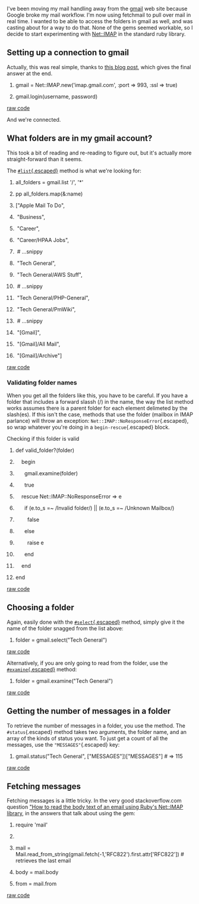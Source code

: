 <div id="wikitext">

<div style="display: none;">

Summary:Notes about how to connect with gmail via IMAP using Ruby
Parent:(Technology.)Ruby <span
class="wikiword">[IncludeMe](http://wiki.tamouse.org?n=Technology.IncludeMe?action=edit)[?](http://wiki.tamouse.org?n=Technology.IncludeMe?action=edit)</span>:[Ruby](http://wiki.tamouse.org?n=Technology.Ruby?action=print)
Categories:[HowTos](http://wiki.tamouse.org?n=Category.HowTos) Tags:
ruby, gmail, imap, howtos

</div>

<span id="excerpt"></span> I've been moving my mail handling away from
the [gmail](http://gmail.com) web site because Google broke my mail
workflow. I'm now using fetchmail to pull over mail in real time. I
wanted to be able to access the folders in gmail as well, and was
casting about for a way to do that. None of the gems seemed workable, so
I decide to start experimenting with
[Net::IMAP](http://www.ruby-doc.org/stdlib-2.0/libdoc/net/imap/rdoc/Net/IMAP.html)
in the standard ruby library. <span id="excerptend"></span>

<div class="vspace">

</div>

Setting up a connection to gmail
--------------------------------

Actually, this was real simple, thanks to [this blog
post](http://blog.ethanvizitei.com/2008/06/using-ruby-for-imap-with-gmail.html),
which gives the final answer at the end.

<div class="vspace">

</div>

<div id="sourceblock1" class="sourceblock">

<div class="sourceblocktext">

<div class="ruby">

1.  <div class="de1">

    gmail = <span class="re2">Net::IMAP</span>.<span
    class="me1">new</span><span class="br0">(</span><span
    class="st0">'imap.gmail.com'</span>, <span class="re3">:port</span>
    <span class="sy0">=\></span> <span class="nu0">993</span>, <span
    class="re3">:ssl</span> <span class="sy0">=\></span> <span
    class="kw2">true</span><span class="br0">)</span>

    </div>

2.  <div class="de1">

    gmail.<span class="me1">login</span><span
    class="br0">(</span>username, password<span class="br0">)</span>

    </div>

</div>

</div>

<div class="sourceblocklink">

[raw
code](http://wiki.tamouse.org?n=Technology.GmailImapWithRuby?action=sourceblock&num=1)

</div>

</div>

And we're connected.

<div class="vspace">

</div>

What folders are in my gmail account?
-------------------------------------

This took a bit of reading and re-reading to figure out, but it's
actually more straight-forward than it seems.

The
[`#list`{.escaped}](http://www.ruby-doc.org/stdlib-2.0/libdoc/net/imap/rdoc/Net/IMAP.html#method-i-list)
method is what we're looking for:

<div class="vspace">

</div>

<div id="sourceblock2" class="sourceblock">

<div class="sourceblocktext">

<div class="ruby">

1.  <div class="de1">

    all\_folders = gmail.<span class="me1">list</span> <span
    class="st0">'/'</span>, <span class="st0">'\*'</span>

    </div>

2.  <div class="de1">

    pp all\_folders.<span class="me1">map</span><span
    class="br0">(</span><span class="sy0">&</span>:name<span
    class="br0">)</span>

    </div>

3.  <div class="de1">

    <span class="br0">[</span><span class="st0">"Apple Mail To
    Do"</span>,

    </div>

4.  <div class="de1">

     <span class="st0">"Business"</span>,

    </div>

5.  <div class="de2">

     <span class="st0">"Career"</span>,

    </div>

6.  <div class="de1">

     <span class="st0">"Career/HPAA Jobs"</span>,

    </div>

7.  <div class="de1">

     <span class="co1">\# ...snippy </span>

    </div>

8.  <div class="de1">

     <span class="st0">"Tech General"</span>,

    </div>

9.  <div class="de1">

     <span class="st0">"Tech General/AWS Stuff"</span>,

    </div>

10. <div class="de2">

     <span class="co1">\# ...snippy</span>

    </div>

11. <div class="de1">

     <span class="st0">"Tech General/PHP-General"</span>,

    </div>

12. <div class="de1">

     <span class="st0">"Tech General/PmWiki"</span>,

    </div>

13. <div class="de1">

     <span class="co1">\# ...snippy</span>

    </div>

14. <div class="de1">

     <span class="st0">"[Gmail]"</span>,

    </div>

15. <div class="de2">

     <span class="st0">"[Gmail]/All Mail"</span>,

    </div>

16. <div class="de1">

     <span class="st0">"[Gmail]/Archive"</span><span
    class="br0">]</span>

    </div>

</div>

</div>

<div class="sourceblocklink">

[raw
code](http://wiki.tamouse.org?n=Technology.GmailImapWithRuby?action=sourceblock&num=2)

</div>

</div>

<div class="vspace">

</div>

### Validating folder names

<div class="round lrindent important2">

When you get all the folders like this, you have to be careful. If you
have a folder that includes a forward slassh (/) in the name, the way
the list method works assumes there is a parent folder for each element
delimeted by the slash(es). If this isn't the case, methods that use the
folder (mailbox in IMAP parlance) will throw an exception:
`Net::IMAP::NoResponseError`{.escaped}, so wrap whatever you're doing in
a `begin-rescue`{.escaped} block.

</div>

<div class="vspace">

</div>

<div id="sourceblock3" class="sourceblock">

<div class="sourceblocktext">

<div class="ruby">

<div class="head">

Checking if this folder is valid

</div>

1.  <div class="de1">

    <span class="kw1">def</span> valid\_folder?<span
    class="br0">(</span>folder<span class="br0">)</span>

    </div>

2.  <div class="de1">

        <span class="kw1">begin</span>

    </div>

3.  <div class="de1">

          gmail.<span class="me1">examine</span><span
    class="br0">(</span>folder<span class="br0">)</span>

    </div>

4.  <div class="de1">

          <span class="kw2">true</span>

    </div>

5.  <div class="de2">

        <span class="kw1">rescue</span> <span
    class="re2">Net::IMAP::NoResponseError</span> <span
    class="sy0">=\></span> e

    </div>

6.  <div class="de1">

          <span class="kw1">if</span> <span class="br0">(</span>e.<span
    class="me1">to\_s</span> =\~ <span class="sy0">/</span>Invalid
    folder<span class="sy0">/</span><span class="br0">)</span> <span
    class="sy0">||</span> <span class="br0">(</span>e.<span
    class="me1">to\_s</span> =\~ <span class="sy0">/</span>Unknown
    Mailbox<span class="sy0">/</span><span class="br0">)</span>

    </div>

7.  <div class="de1">

            <span class="kw2">false</span>

    </div>

8.  <div class="de1">

          <span class="kw1">else</span>

    </div>

9.  <div class="de1">

            <span class="kw3">raise</span> e

    </div>

10. <div class="de2">

          <span class="kw1">end</span>

    </div>

11. <div class="de1">

        <span class="kw1">end</span>      

    </div>

12. <div class="de1">

    <span class="kw1">end</span>

    </div>

</div>

</div>

<div class="sourceblocklink">

[raw
code](http://wiki.tamouse.org?n=Technology.GmailImapWithRuby?action=sourceblock&num=3)

</div>

</div>

<div class="vspace">

</div>

Choosing a folder
-----------------

Again, easily done with the
[`#select`{.escaped}](http://www.ruby-doc.org/stdlib-2.0/libdoc/net/imap/rdoc/Net/IMAP.html#method-i-select)
method, simply give it the name of the folder snagged from the list
above:

<div class="vspace">

</div>

<div id="sourceblock4" class="sourceblock">

<div class="sourceblocktext">

<div class="ruby">

1.  <div class="de1">

    folder = gmail.<span class="kw3">select</span><span
    class="br0">(</span><span class="st0">"Tech General"</span><span
    class="br0">)</span>

    </div>

</div>

</div>

<div class="sourceblocklink">

[raw
code](http://wiki.tamouse.org?n=Technology.GmailImapWithRuby?action=sourceblock&num=4)

</div>

</div>

Alternatively, if you are only going to read from the folder, use the
[`#examine`{.escaped}](http://www.ruby-doc.org/stdlib-2.0/libdoc/net/imap/rdoc/Net/IMAP.html#method-i-examine)
method:

<div class="vspace">

</div>

<div id="sourceblock5" class="sourceblock">

<div class="sourceblocktext">

<div class="ruby">

1.  <div class="de1">

    folder = gmail.<span class="me1">examine</span><span
    class="br0">(</span><span class="st0">"Tech General"</span><span
    class="br0">)</span>

    </div>

</div>

</div>

<div class="sourceblocklink">

[raw
code](http://wiki.tamouse.org?n=Technology.GmailImapWithRuby?action=sourceblock&num=5)

</div>

</div>

<div class="vspace">

</div>

Getting the number of messages in a folder
------------------------------------------

To retrieve the number of messages in a folder, you use the method. The
`#status`{.escaped} method takes two arguments, the folder name, and an
array of the kinds of status you want. To just get a count of all the
messages, use the `"MESSAGES"`{.escaped} key:

<div class="vspace">

</div>

<div id="sourceblock6" class="sourceblock">

<div class="sourceblocktext">

<div class="ruby">

1.  <div class="de1">

    gmail.<span class="me1">status</span><span class="br0">(</span><span
    class="st0">"Tech General"</span>, <span class="br0">[</span><span
    class="st0">"MESSAGES"</span><span class="br0">]</span><span
    class="br0">)</span><span class="br0">[</span><span
    class="st0">"MESSAGES"</span><span class="br0">]</span> <span
    class="co1">\# =\> 115</span>

    </div>

</div>

</div>

<div class="sourceblocklink">

[raw
code](http://wiki.tamouse.org?n=Technology.GmailImapWithRuby?action=sourceblock&num=6)

</div>

</div>

<div class="vspace">

</div>

Fetching messages
-----------------

Fetching messages is a little tricky. In the very good stackoverflow.com
question ["How to read the body text of an email using Ruby's Net::IMAP
library](http://stackoverflow.com/questions/1101101/how-to-read-the-body-text-of-an-email-using-rubys-net-imap-library),
in the answers that talk about using the gem:

<div class="vspace">

</div>

<div id="sourceblock7" class="sourceblock">

<div class="sourceblocktext">

<div class="ruby">

1.  <div class="de1">

    <span class="kw3">require</span> <span class="st0">'mail'</span>

    </div>

2.  <div class="de1">

     

    </div>

3.  <div class="de1">

    mail = Mail.<span class="me1">read\_from\_string</span><span
    class="br0">(</span>gmail.<span class="me1">fetch</span><span
    class="br0">(</span><span class="sy0">-</span><span
    class="nu0">1</span>,<span class="st0">'RFC822'</span><span
    class="br0">)</span>.<span class="me1">first</span>.<span
    class="me1">attr</span><span class="br0">[</span><span
    class="st0">'RFC822'</span><span class="br0">]</span><span
    class="br0">)</span> <span class="co1">\# retrieves the last
    email</span>

    </div>

4.  <div class="de1">

    body = mail.<span class="me1">body</span>

    </div>

5.  <div class="de2">

    from = mail.<span class="me1">from</span>

    </div>

</div>

</div>

<div class="sourceblocklink">

[raw
code](http://wiki.tamouse.org?n=Technology.GmailImapWithRuby?action=sourceblock&num=7)

</div>

</div>

</div>
